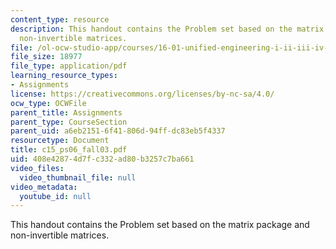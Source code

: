 ```yaml
---
content_type: resource
description: This handout contains the Problem set based on the matrix package and
  non-invertible matrices.
file: /ol-ocw-studio-app/courses/16-01-unified-engineering-i-ii-iii-iv-fall-2005-spring-2006/408e42874d7fc332ad80b3257c7ba661_c15_ps06_fall03.pdf
file_size: 18977
file_type: application/pdf
learning_resource_types:
- Assignments
license: https://creativecommons.org/licenses/by-nc-sa/4.0/
ocw_type: OCWFile
parent_title: Assignments
parent_type: CourseSection
parent_uid: a6eb2151-6f41-806d-94ff-dc83eb5f4337
resourcetype: Document
title: c15_ps06_fall03.pdf
uid: 408e4287-4d7f-c332-ad80-b3257c7ba661
video_files:
  video_thumbnail_file: null
video_metadata:
  youtube_id: null
---
```

This handout contains the Problem set based on the matrix package and non-invertible matrices.
